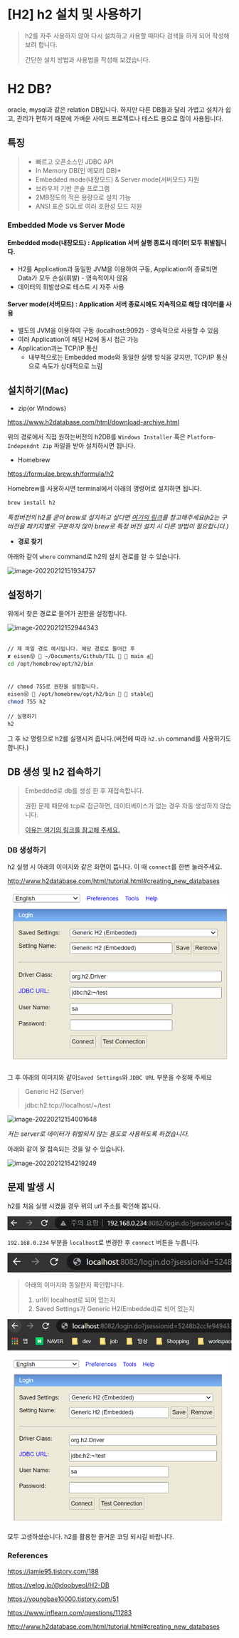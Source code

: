 # [H2] h2 설치 및 사용하기

> h2를 자주 사용하지 않아 다시 설치하고 사용할 때마다 검색을 하게 되어 작성해 보려 합니다.
>
> 간단한 설치 방법과 사용법을 작성해 보겠습니다.

# H2 DB?

oracle, mysql과 같은 relation DB입니다. 하지만 다른 DB들과 달리 가볍고 설치가 쉽고, 관리가 편하기 때문에 가벼운 사이드 프로젝트나 테스트 용으로 많이 사용됩니다.

## 특징

> - 빠르고 오픈소스인 JDBC API
> - In Memory DB(인 메모리 DB)*
> - Embedded mode(내장모드) & Server mode(서버모드) 지원
> - 브라우저 기반 콘솔 프로그램
> - 2MB정도의 적은 용량으로 설치 가능
> - ANSI 표준 SQL로 여러 호환성 모드 지원

### Embedded Mode vs Server Mode

#### Embedded mode(내장모드) : Application 서버 실행 종료시 데이터 모두 휘발됩니다.

- H2를 Application과 동일한 JVM을 이용하여 구동, Application이 종료되면 Data가 모두 손실(휘발) - 영속적이지 않음
- 데이터의 휘발성으로 테스트 시 자주 사용

#### Server mode(서버모드) : Application 서버 종료시에도 지속적으로 해당 데이터를 사용
  - 별도의 JVM을 이용하여 구동 (localhost:9092) - 영속적으로 사용할 수 있음
  - 여러 Application이 해당 H2에 동시 접근 가능
  - Application과는 TCP/IP 통신
    - 내부적으로는 Embedded mode와 동일한 실행 방식을 갖지만, TCP/IP 통신으로 속도가 상대적으로 느림



## 설치하기(Mac)

- zip(or Windows)

https://www.h2database.com/html/download-archive.html

위의 경로에서 직접 원하는버전의 h2DB를 `Windows Installer` 혹은 `Platform-Independnt Zip` 파일을 받아 설치하시면 됩니다.



- Homebrew

https://formulae.brew.sh/formula/h2

Homebrew를 사용하시면 terminal에서 아래의 명령어로 설치하면 됩니다.

```zsh
brew install h2
```

*특정버전의 h2를 굳이 brew로 설치하고 싶다면 [여기의 링크](https://www.44bits.io/ko/post/install-specific-version-package-homebrew)를 참고해주세요(h2는 구버전을 패키지별로 구분하지 않아 brew로 특정 버전 설치 시 다른 방법이 필요합니다.)* 

- **경로 찾기**

아래와 같이 `where` command로 h2의 설치 경로를 알 수 있습니다.

![image-20220212151934757](/Users/eisen/Documents/Github/TIL/databases/H2/H2사용하기.assets/image-20220212151934757.png)



## 설정하기

위에서 찾은 경로로 들어가 권한을 설정합니다.

![image-20220212152944343](/Users/eisen/Documents/Github/TIL/databases/H2/H2사용하기.assets/image-20220212152944343.png)

```bash

// 제 파일 경로 예시입니다. 해당 경로로 들어간 후
✘ eisen😝  ~/Documents/Github/TIL   main ±
cd /opt/homebrew/opt/h2/bin


// chmod 755로 권한을 설정합니다.
eisen😝  /opt/homebrew/opt/h2/bin   stable
chmod 755 h2

// 실행하기
h2
```

그 후 `h2` 명령으로 h2를 실행시켜 줍니다.(버전에 따라 `h2.sh` command를 사용하기도 합니다.)



## DB 생성 및 h2 접속하기

> Embedded로 db를 생성 한 후 재접속합니다.
>
> 권한 문제 때문에 tcp로 접근하면, 데이터베이스가 없는 경우 자동 생성하지 않습니다.
>
> [이유는 여기의 링크를 참고해 주세요.](https://www.inflearn.com/questions/11283)

### DB 생성하기

h2 실행 시 아래의 이미지와 같은 화면이 뜹니다. 이 때 `connect`를 한번 눌러주세요.

http://www.h2database.com/html/tutorial.html#creating_new_databases

![image-20220210090130258](https://raw.githubusercontent.com/KrGil/TIL/main/databases/H2/H2%EC%82%AC%EC%9A%A9%ED%95%98%EA%B8%B0.assets/image-20220210090130258.png)

그 후 아래의 이미지와 같이`Saved Settings`와  `JDBC URL`  부분을 수정해 주세요

> Generic H2 (Server)
>
> jdbc:h2:tcp://localhost/~/test

![image-20220212154001648](/Users/eisen/Documents/Github/TIL/databases/H2/H2사용하기.assets/image-20220212154001648.png)

*저는 server로 데이터가 휘발되지 않는 용도로 사용하도록 하겠습니다.*

아래와 같이 잘 접속되는 것을 알 수 있습니다.

![image-20220212154219249](/Users/eisen/Documents/Github/TIL/databases/H2/H2사용하기.assets/image-20220212154219249.png)



## 문제 발생 시

h2를 처음 실행 시켰을 경우 위의 url 주소를 확인해 봅니다.

![image-20220210090417462](https://raw.githubusercontent.com/KrGil/TIL/main/databases/H2/H2%EC%82%AC%EC%9A%A9%ED%95%98%EA%B8%B0.assets/image-20220210090417462.png)

`192.168.0.234` 부분을 `localhost`로 변경한 후 `connect` 버튼을 누릅니다.

![image-20220210090447221](https://raw.githubusercontent.com/KrGil/TIL/main/databases/H2/H2%EC%82%AC%EC%9A%A9%ED%95%98%EA%B8%B0.assets/image-20220210090447221.png)

> 아래의 이미지와 동일한지 확인합니다.
>
> 1. url이 localhost로 되어 있는지
> 2. Saved Settings가 Generic H2(Embedded)로 되어 있는지

![image-20220210090512313](https://raw.githubusercontent.com/KrGil/TIL/main/databases/H2/H2%EC%82%AC%EC%9A%A9%ED%95%98%EA%B8%B0.assets/image-20220210090512313.png)

모두 고생하셨습니다. h2를 활용한 즐거운 코딩 되시길 바랍니다.



### References

https://jamie95.tistory.com/188

https://velog.io/@doobyeol/H2-DB

https://youngbae10000.tistory.com/51



https://www.inflearn.com/questions/11283

http://www.h2database.com/html/tutorial.html#creating_new_databases

